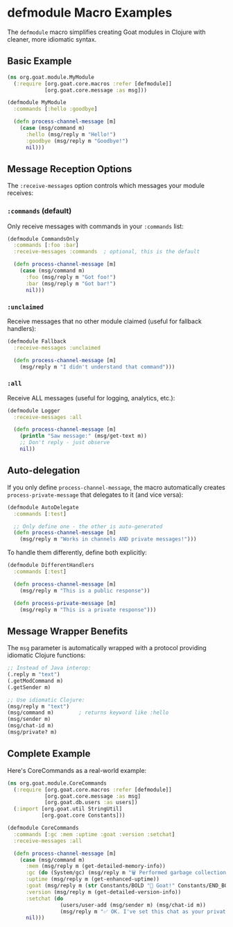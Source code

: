 # defmodule Macro Examples

The `defmodule` macro simplifies creating Goat modules in Clojure with cleaner, more idiomatic syntax.

## Basic Example

```clojure
(ns org.goat.module.MyModule
  (:require [org.goat.core.macros :refer [defmodule]]
            [org.goat.core.message :as msg]))

(defmodule MyModule
  :commands [:hello :goodbye]

  (defn process-channel-message [m]
    (case (msg/command m)
      :hello (msg/reply m "Hello!")
      :goodbye (msg/reply m "Goodbye!")
      nil)))
```

## Message Reception Options

The `:receive-messages` option controls which messages your module receives:

### `:commands` (default)
Only receive messages with commands in your `:commands` list:
```clojure
(defmodule CommandsOnly
  :commands [:foo :bar]
  :receive-messages :commands  ; optional, this is the default

  (defn process-channel-message [m]
    (case (msg/command m)
      :foo (msg/reply m "Got foo!")
      :bar (msg/reply m "Got bar!")
      nil)))
```

### `:unclaimed`
Receive messages that no other module claimed (useful for fallback handlers):
```clojure
(defmodule Fallback
  :receive-messages :unclaimed

  (defn process-channel-message [m]
    (msg/reply m "I didn't understand that command")))
```

### `:all`
Receive ALL messages (useful for logging, analytics, etc.):
```clojure
(defmodule Logger
  :receive-messages :all

  (defn process-channel-message [m]
    (println "Saw message:" (msg/get-text m))
    ;; Don't reply - just observe
    nil))
```

## Auto-delegation

If you only define `process-channel-message`, the macro automatically creates `process-private-message` that delegates to it (and vice versa):

```clojure
(defmodule AutoDelegate
  :commands [:test]

  ;; Only define one - the other is auto-generated
  (defn process-channel-message [m]
    (msg/reply m "Works in channels AND private messages!")))
```

To handle them differently, define both explicitly:

```clojure
(defmodule DifferentHandlers
  :commands [:test]

  (defn process-channel-message [m]
    (msg/reply m "This is a public response"))

  (defn process-private-message [m]
    (msg/reply m "This is a private response")))
```

## Message Wrapper Benefits

The `msg` parameter is automatically wrapped with a protocol providing idiomatic Clojure functions:

```clojure
;; Instead of Java interop:
(.reply m "text")
(.getModCommand m)
(.getSender m)

;; Use idiomatic Clojure:
(msg/reply m "text")
(msg/command m)        ; returns keyword like :hello
(msg/sender m)
(msg/chat-id m)
(msg/private? m)
```

## Complete Example

Here's CoreCommands as a real-world example:

```clojure
(ns org.goat.module.CoreCommands
  (:require [org.goat.core.macros :refer [defmodule]]
            [org.goat.core.message :as msg]
            [org.goat.db.users :as users])
  (:import [org.goat.util StringUtil]
           [org.goat.core Constants]))

(defmodule CoreCommands
  :commands [:gc :mem :uptime :goat :version :setchat]
  :receive-messages :all

  (defn process-channel-message [m]
    (case (msg/command m)
      :mem (msg/reply m (get-detailed-memory-info))
      :gc (do (System/gc) (msg/reply m "🗑️ Performed garbage collection."))
      :uptime (msg/reply m (get-enhanced-uptime))
      :goat (msg/reply m (str Constants/BOLD "🐐 Goat!" Constants/END_BOLD))
      :version (msg/reply m (get-detailed-version-info))
      :setchat (do
                 (users/user-add (msg/sender m) (msg/chat-id m))
                 (msg/reply m "✅ OK. I've set this chat as your private chat."))
      nil)))
```
